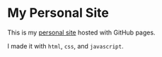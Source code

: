 # My Personal Site

This is my [personal site](http://www.andrewboutin.com) hosted with GitHub pages.

I made it with `html`, `css`, and `javascript`.